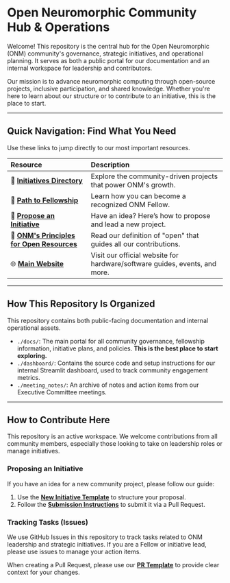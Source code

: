 # Open Neuromorphic Community Hub & Operations

Welcome! This repository is the central hub for the Open Neuromorphic (ONM) community's governance, strategic initiatives, and operational planning. It serves as both a public portal for our documentation and an internal workspace for leadership and contributors.

Our mission is to advance neuromorphic computing through open-source projects, inclusive participation, and shared knowledge. Whether you're here to learn about our structure or to contribute to an initiative, this is the place to start.

---

## Quick Navigation: Find What You Need

Use these links to jump directly to our most important resources.

| Resource                                                                                  | Description |
|:------------------------------------------------------------------------------------------| :--- |
| 🚀 **[Initiatives Directory](./docs/initiatives/)**                                       | Explore the community-driven projects that power ONM's growth. |
| 🌱 **[Path to Fellowship](./docs/initiatives/onm_fellowship_charter.md)**                 | Learn how you can become a recognized ONM Fellow. |
| 📝 **[Propose an Initiative](./docs/initiatives/submit_initiative_instructions.md)**      | Have an idea? Here’s how to propose and lead a new project. |
| 📜 **[ONM's Principles for Open Resources](./docs/policies/open-definition.md)**          | Read our definition of "open" that guides all our contributions. |
| 🌐 **[Main Website](https://open-neuromorphic.org)**                                      | Visit our official website for hardware/software guides, events, and more. |

---

## How This Repository Is Organized

This repository contains both public-facing documentation and internal operational assets.

-   `./docs/`: The main portal for all community governance, fellowship information, initiative plans, and policies. **This is the best place to start exploring.**
-   `./dashboard/`: Contains the source code and setup instructions for our internal Streamlit dashboard, used to track community engagement metrics.
-   `./meeting_notes/`: An archive of notes and action items from our Executive Committee meetings.

---

## How to Contribute Here

This repository is an active workspace. We welcome contributions from all community members, especially those looking to take on leadership roles or manage initiatives.

### Proposing an Initiative
If you have an idea for a new community project, please follow our guide:
1.  Use the **[New Initiative Template](./docs/initiatives/new_initiative_template.md)** to structure your proposal.
2.  Follow the **[Submission Instructions](./docs/initiatives/submit_initiative_instructions.md)** to submit it via a Pull Request.

### Tracking Tasks (Issues)
We use GitHub Issues in this repository to track tasks related to ONM leadership and strategic initiatives. If you are a Fellow or initiative lead, please use issues to manage your action items.

When creating a Pull Request, please use our **[PR Template](./.github/PULL_REQUEST_TEMPLATE.md)** to provide clear context for your changes.
